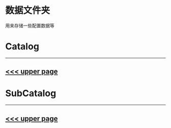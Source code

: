 # 数据文件夹

用来存储一些配置数据等

# Catalog
---
[<<< upper page](../README.md)
---

# SubCatalog

---
[<<< upper page](../README.md)
---